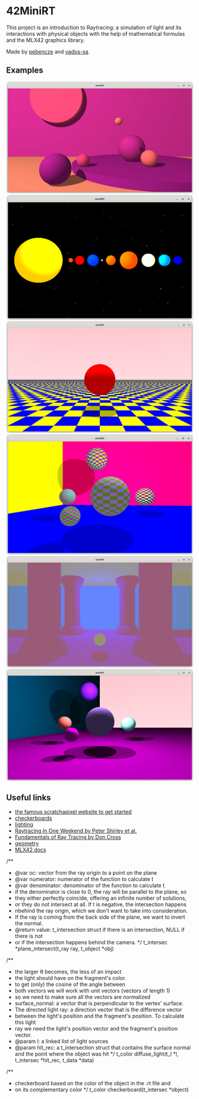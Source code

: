 # 42MiniRT

This project is an introduction to Raytracing: a simulation of light and its interactions with physical objects with the help of mathematical formulas and the MLX42 graphics library.

Made by [pebencze](https://github.com/pebencze) and [vados-sa](https://github.com/vados-sa).

## Examples
![purple room](readme/purple_room.png)
![solar system](readme/solar.png)
![checkerboard for the plane](readme/checker_plane.png)
![checkerboard for the sphere](readme/checker_sphere.png)
![blue light](readme/blue_light.png)
![multi light](readme/multi_light.png)

## Useful links
* [the famous scratchapixel website to get started](https://www.scratchapixel.com/)
* [checkerboards](http://raytracerchallenge.com/bonus/texture-mapping.html)
* [lighting](https://learnopengl.com/Lighting/Basic-Lighting)
* [Raytracing In One Weekend by Peter Shirley et al.](https://raytracing.github.io/)
* [Fundamentals of Ray Tracing by Don Cross](http://cosinekitty.com/raytrace/raytrace_us.pdf)
* [geometry](https://www.scratchapixel.com/lessons/mathematics-physics-for-computer-graphics/geometry/points-vectors-and-normals.html)
* [MLX42 docs](https://github.com/codam-coding-college/MLX42/tree/master/docs)

/**
 * @var oc: vector from the ray origin to a point on the plane
 * @var numerator: numerator of the function to calculate t
 * @var denominator: denominator of the function to calculate t
 * if the denominator is close to 0, the ray will be parallel to the plane, so
 * they either perfectly coincide, offering an infinite number of solutions,
 * or they do not intersect at all. If t is negative, the intersection happens
 * nbehind the ray origin, which we don't want to take into consideration.
 * If the ray is coming from the back side of the plane, we want to invert the normal.
 * @return value: t_intersection struct if there is an intersection, NULL if there is not
 * or if the intersection happens behind the camera.
 */
t_intersec	*plane_intersect(t_ray ray, t_object *obj)

/**
 * the larger θ becomes, the less of an impact
 * the light should have on the fragment's color.
 * to get (only) the cosine of the angle between
 * both vectors we will work with unit vectors (vectors of length 1)
 * so we need to make sure all the vectors are normalized
 * surface_normal: a vector that is perpendicular to the vertex' surface.
 * The directed light ray: a direction vector that is the difference vector
 * between the light's position and the fragment's position. To calculate this light
 * ray we need the light's position vector and the fragment's position vector.
 * @param l: a linked list of light sources
 * @param hit_rec: a t_intersection struct that contains the surface normal and the point where the object was hit
 */
t_color	diffuse_light(t_l *l, t_intersec *hit_rec, t_data *data)

/**
 * checkerboard based on the color of the object in the .rt file and
 * on its complementary color
 */
t_color	checkerboard(t_intersec *object)
